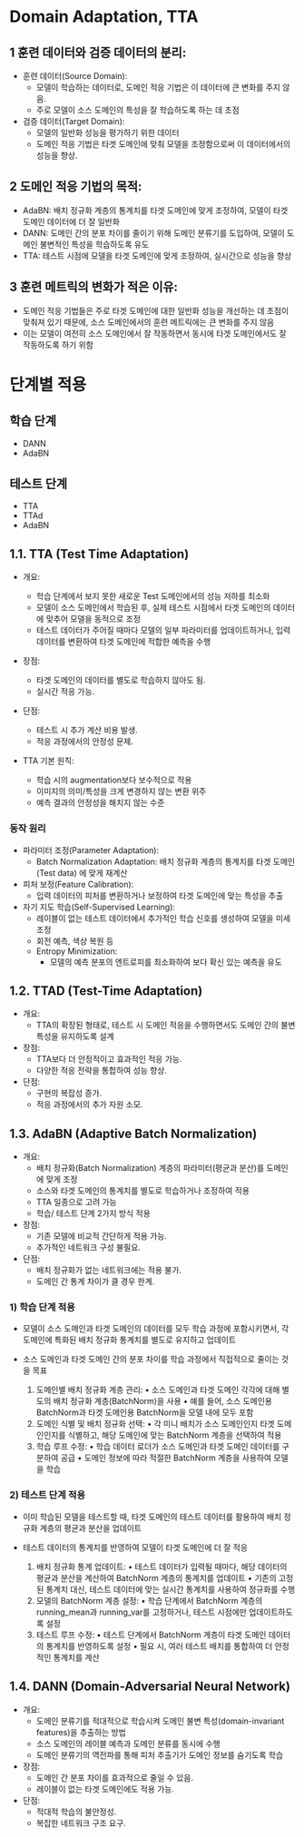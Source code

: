 # Domain Adaptation, TTA

## 1 훈련 데이터와 검증 데이터의 분리:

- 훈련 데이터(Source Domain): 
  - 모델이 학습하는 데이터로, 도메인 적응 기법은 이 데이터에 큰 변화를 주지 않음. 
  - 주로 모델이 소스 도메인의 특성을 잘 학습하도록 하는 데 초점
- 검증 데이터(Target Domain): 
  - 모델의 일반화 성능을 평가하기 위한 데이터
  - 도메인 적응 기법은 타겟 도메인에 맞춰 모델을 조정함으로써 이 데이터에서의 성능을 향상.

## 2 도메인 적응 기법의 목적:

- AdaBN: 배치 정규화 계층의 통계치를 타겟 도메인에 맞게 조정하여, 모델이 타겟 도메인 데이터에 더 잘 일반화
- DANN: 도메인 간의 분포 차이를 줄이기 위해 도메인 분류기를 도입하여, 모델이 도메인 불변적인 특성을 학습하도록 유도
- TTA: 테스트 시점에 모델을 타겟 도메인에 맞게 조정하여, 실시간으로 성능을 향상

## 3 훈련 메트릭의 변화가 적은 이유:
- 도메인 적응 기법들은 주로 타겟 도메인에 대한 일반화 성능을 개선하는 데 초점이 맞춰져 있기 때문에, 소스 도메인에서의 훈련 메트릭에는 큰 변화를 주지 않음
- 이는 모델이 여전히 소스 도메인에서 잘 작동하면서 동시에 타겟 도메인에서도 잘 작동하도록 하기 위함

# 단계별 적용
## 학습 단계
- DANN
- AdaBN
## 테스트 단계
- TTA
- TTAd
- AdaBN

## 1.1. TTA (Test Time Adaptation)
- 개요: 
  -  학습 단계에서 보지 못한 새로운 Test 도메인에서의 성능 저하를 최소화
  -  모델이 소스 도메인에서 학습된 후, 실제 테스트 시점에서 타겟 도메인의 데이터에 맞추어 모델을 동적으로 조정
  -  테스트 데이터가 주어질 때마다 모델의 일부 파라미터를 업데이트하거나, 입력 데이터를 변환하여 타겟 도메인에 적합한 예측을 수행
  
- 장점:
  - 타겟 도메인의 데이터를 별도로 학습하지 않아도 됨.
  - 실시간 적응 가능.
- 단점:
  - 테스트 시 추가 계산 비용 발생.
  - 적응 과정에서의 안정성 문제.

- TTA 기본 원칙: 
  - 학습 시의 augmentation보다 보수적으로 적용
  - 이미지의 의미/특성을 크게 변경하지 않는 변환 위주
  - 예측 결과의 안정성을 해치지 않는 수준

### 동작 원리
  
- 파라미터 조정(Parameter Adaptation): 
  - Batch Normalization Adaptation: 배치 정규화 계층의 통계치를 타겟 도메인 (Test data) 에 맞게 재계산
- 피처 보정(Feature Calibration): 
  - 입력 데이터의 피처를 변환하거나 보정하여 타겟 도메인에 맞는 특성을 추출
- 자기 지도 학습(Self-Supervised Learning): 
  - 레이블이 없는 테스트 데이터에서 추가적인 학습 신호를 생성하여 모델을 미세 조정
  - 회전 예측, 색상 복원 등
  - Entropy Minimization: 
    - 모델의 예측 분포의 엔트로피를 최소화하여 보다 확신 있는 예측을 유도


## 1.2. TTAD (Test-Time Adaptation)
- 개요: 
  - TTA의 확장된 형태로, 테스트 시 도메인 적응을 수행하면서도 도메인 간의 불변 특성을 유지하도록 설계
- 장점:
  - TTA보다 더 안정적이고 효과적인 적응 가능.
  - 다양한 적응 전략을 통합하여 성능 향상.
- 단점:
  - 구현의 복잡성 증가.
  - 적응 과정에서의 추가 자원 소모.



## 1.3. AdaBN (Adaptive Batch Normalization)
- 개요: 
  - 배치 정규화(Batch Normalization) 계층의 파라미터(평균과 분산)를 도메인에 맞게 조정 
  - 소스와 타겟 도메인의 통계치를 별도로 학습하거나 조정하여 적용
  - TTA 일종으로 고려 가능
  - 학습/ 테스트 단계 2가지 방식 적용
- 장점:
  - 기존 모델에 비교적 간단하게 적용 가능.
  - 추가적인 네트워크 구성 불필요.
- 단점:
  - 배치 정규화가 없는 네트워크에는 적용 불가.
  - 도메인 간 통계 차이가 클 경우 한계.
### 1) 학습 단계 적용

- 모델이 소스 도메인과 타겟 도메인의 데이터를 모두 학습 과정에 포함시키면서, 각 도메인에 특화된 배치 정규화 통계치를 별도로 유지하고 업데이트
- 소스 도메인과 타겟 도메인 간의 분포 차이를 학습 과정에서 직접적으로 줄이는 것을 목표

	1.	도메인별 배치 정규화 계층 관리:
	•	소스 도메인과 타겟 도메인 각각에 대해 별도의 배치 정규화 계층(BatchNorm)을 사용
	•	예를 들어, 소스 도메인용 BatchNorm과 타겟 도메인용 BatchNorm을 모델 내에 모두 포함
	2.	도메인 식별 및 배치 정규화 선택:
	•	각 미니 배치가 소스 도메인인지 타겟 도메인인지를 식별하고, 해당 도메인에 맞는 BatchNorm 계층을 선택하여 적용
	3.	학습 루프 수정:
	•	학습 데이터 로더가 소스 도메인과 타겟 도메인 데이터를 구분하여 공급
	•	도메인 정보에 따라 적절한 BatchNorm 계층을 사용하여 모델을 학습
### 2) 테스트 단계 적용
- 이미 학습된 모델을 테스트할 때, 타겟 도메인의 테스트 데이터를 활용하여 배치 정규화 계층의 평균과 분산을 업데이트
- 테스트 데이터의 통계치를 반영하여 모델이 타겟 도메인에 더 잘 적응

  1. 배치 정규화 통계 업데이트:
	•	테스트 데이터가 입력될 때마다, 해당 데이터의 평균과 분산을 계산하여 BatchNorm 계층의 통계치를 업데이트
	•	기존의 고정된 통계치 대신, 테스트 데이터에 맞는 실시간 통계치를 사용하여 정규화를 수행
  2. 모델의 BatchNorm 계층 설정:
	•	학습 단계에서 BatchNorm 계층의 running_mean과 running_var를 고정하거나, 테스트 시점에만 업데이트하도록 설정
	1. 테스트 루프 수정:
	•	테스트 단계에서 BatchNorm 계층이 타겟 도메인 데이터의 통계치를 반영하도록 설정
	•	필요 시, 여러 테스트 배치를 통합하여 더 안정적인 통계치를 계산
## 1.4. DANN (Domain-Adversarial Neural Network)
- 개요: 
  - 도메인 분류기를 적대적으로 학습시켜 도메인 불변 특성(domain-invariant features)을 추출하는 방법
  - 소스 도메인의 레이블 예측과 도메인 분류를 동시에 수행
  - 도메인 분류기의 역전파를 통해 피처 추출기가 도메인 정보를 숨기도록 학습
- 장점:
  - 도메인 간 분포 차이를 효과적으로 줄일 수 있음.
  - 레이블이 없는 타겟 도메인에도 적용 가능.
- 단점:
  - 적대적 학습의 불안정성.
  - 복잡한 네트워크 구조 요구.